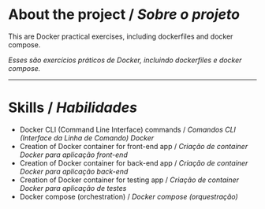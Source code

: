 # About the project / *Sobre o projeto*

This are Docker practical exercises, including dockerfiles and docker compose.

*Esses são exercícios práticos de Docker, incluindo dockerfiles e docker compose.*

---
# Skills / *Habilidades*

 - Docker CLI (Command Line Interface) commands / *Comandos CLI (Interface da Linha de Comando) Docker*
 - Creation of Docker container for front-end app / *Criação de container Docker para aplicação front-end*
 - Creation of Docker container for back-end app / *Criação de container Docker para aplicação back-end*
 - Creation of Docker container for testing app / *Criação de container Docker para aplicação de testes*
 - Docker compose (orchestration) / *Docker compose (orquestração)*
